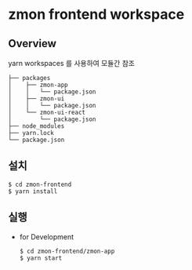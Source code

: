 # zmon frontend workspace

## Overview
yarn workspaces 를 사용하여 모듈간 참조
```
├── packages
│    ├── zmon-app
│    │   └── package.json
│    ├── zmon-ui
│    │   └── package.json
│    └── zmon-ui-react
│        └── package.json
├── node_modules
├── yarn.lock
└── package.json
```

## 설치
```
$ cd zmon-frontend
$ yarn install
```

## 실행
- for Development
    ```
    $ cd zmon-frontend/zmon-app
    $ yarn start
    ```
